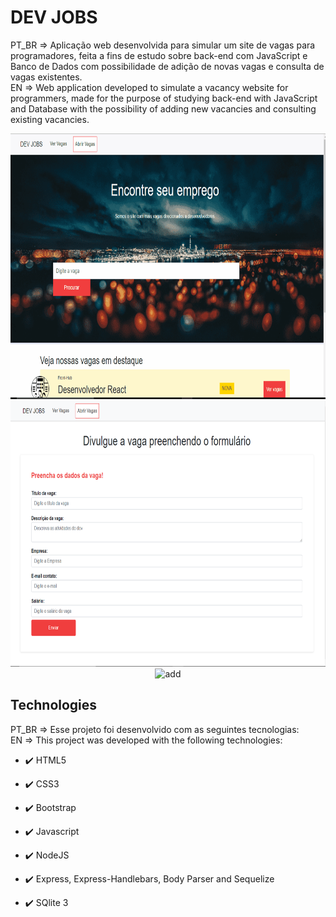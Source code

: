 # DEV JOBS

<p>PT_BR => Aplicação web desenvolvida para simular um site de vagas para programadores, feita a fins de estudo sobre back-end com JavaScript e Banco de Dados com possibilidade de adição de novas vagas e consulta de vagas existentes. <br>
EN => Web application developed to simulate a vacancy website for programmers, made for the purpose of studying back-end with JavaScript and Database with the possibility of adding new vacancies and consulting existing vacancies.</p>

<div align="center" >
  <img src="./github/pag.gif" alt="home" height="425">
  <img src="/github/add.PNG" alt="add" height="425">
  <img src="/github/app.gif" alt="add" height="425">
</div>


## Technologies

PT_BR => Esse projeto foi desenvolvido com as seguintes tecnologias: <br>
EN => This project was developed with the following technologies:

- ✔️ HTML5

- ✔️ CSS3

- ✔️ Bootstrap

- ✔️ Javascript

- ✔️ NodeJS

- ✔️ Express, Express-Handlebars, Body Parser and Sequelize

- ✔️ SQlite 3